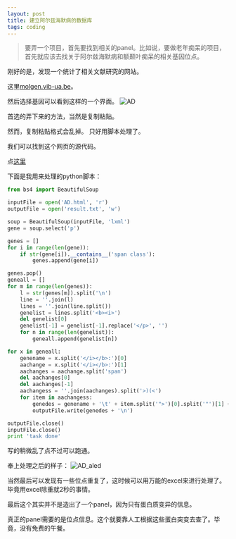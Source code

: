 ```yaml
---
layout: post
title: 建立阿尔兹海默病的数据库
tags: coding
---
```

>要弄一个项目，首先要找到相关的panel。比如说，要做老年痴呆的项目，首先就应该去找关于阿尔兹海默病和额颞叶痴呆的相关基因位点。


刚好的是，发现一个统计了相关文献研究的网站。

这里[molgen.vib-ua.be](http://www.molgen.vib-ua.be/ADMutations/)。

然后选择基因可以看到这样的一个界面。
![AD](https://raw.githubusercontent.com/pzweuj/pzweuj.github.io/master/downloads/images/AD_genes.png)

首选的弄下来的方法，当然是复制粘贴。

然而，复制粘贴格式会乱掉。
只好用脚本处理了。

我们可以找到这个网页的源代码。

点[这里](https://github.com/pzweuj/practice/blob/master/python/molgen.vib-ua.be/AD.html)

下面是我用来处理的python脚本：
```python
from bs4 import BeautifulSoup

inputFile = open('AD.html', 'r')
outputFile = open('result.txt', 'w')

soup = BeautifulSoup(inputFile, 'lxml')
gene = soup.select('p')

genes = []
for i in range(len(gene)):
    if str(gene[i]).__contains__('span class'):
        genes.append(gene[i])

genes.pop()
geneall = []
for m in range(len(genes)):
    l = str(genes[m]).split('\n')
    line = ''.join(l)
    lines = ''.join(line.split())
    genelist = lines.split('<b><i>')
    del genelist[0]
    genelist[-1] = genelist[-1].replace('</p>', '')
    for n in range(len(genelist)):
        geneall.append(genelist[n])

for x in geneall:
    genename = x.split('</i></b>:')[0]
    aachange = x.split('</i></b>:')[1]
    aachanges = aachange.split('span')
    del aachanges[0]
    del aachanges[-1]
    aachangess = ''.join(aachanges).split('>)(<')
    for item in aachangess:
        genedes = genename + '\t' + item.split('">')[0].split('"')[1] + '\t' + item.split('">')[1].split('<')[0]
        outputFile.write(genedes + '\n')

outputFile.close()
inputFile.close()
print 'task done'
```

写的稍微乱了点不过可以跑通。

奉上处理之后的样子：
![AD_aled](https://raw.githubusercontent.com/pzweuj/pzweuj.github.io/master/downloads/images/AD_analysised.png)

当然最后可以发现有一些位点重复了，这时候可以用万能的excel来进行处理了。毕竟用excel除重就2秒的事情。

最后这个其实并不是造出了一个panel，因为只有蛋白质变异的信息。

真正的panel需要的是位点信息。这个就要靠人工根据这些蛋白突变去查了。毕竟，没有免费的午餐。


[T_T]:日常累。